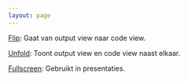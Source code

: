 ```yaml
---
layout: page
---
```

<p><a href="/static/media/fx-flip.mov">Flip</a>:  Gaat van output view naar code view.</p>

<p><a href="/static/media/fx-unfold.mov">Unfold</a>: Toont output view en code view naast elkaar.</p>

<p><a href="/static/media/fx-fullscreen.mov">Fullscreen</a>: Gebruikt in presentaties.</p>
